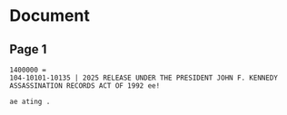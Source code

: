 # Document

## Page 1

```text
1400000 =
104-10101-10135 | 2025 RELEASE UNDER THE PRESIDENT JOHN F. KENNEDY ASSASSINATION RECORDS ACT OF 1992 ee!

ae ating .
```

